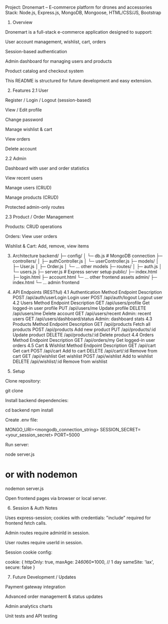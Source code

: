 Project: Dronemart – E-commerce platform for drones and accessories
Stack: Node.js, Express.js, MongoDB, Mongoose, HTML/CSS/JS, Bootstrap

1. Overview

Dronemart is a full-stack e-commerce application designed to support:

User account management, wishlist, cart, orders

Session-based authentication

Admin dashboard for managing users and products

Product catalog and checkout system

This README is structured for future development and easy extension.

2. Features
2.1 User

Register / Login / Logout (session-based)

View / Edit profile

Change password

Manage wishlist & cart

View orders

Delete account

2.2 Admin

Dashboard with user and order statistics

View recent users

Manage users (CRUD)

Manage products (CRUD)

Protected admin-only routes

2.3 Product / Order Management

Products: CRUD operations

Orders: View user orders

Wishlist & Cart: Add, remove, view items

3. Architecture
backend/
├─ config/
│  └─ db.js               # MongoDB connection
├─ controllers/
│  ├─ authController.js
│  └─ userController.js
├─ models/
│  ├─ User.js
│  ├─ Order.js
│  └─ ... other models
├─ routes/
│  ├─ auth.js
│  └─ users.js
├─ server.js              # Express server setup
public/
├─ index.html
├─ login.html
├─ account.html
└─ ... other frontend assets
admin/
├─ index.html
└─ ... admin frontend

4. API Endpoints (RESTful)
4.1 Authentication
Method	Endpoint	Description
POST	/api/auth/userLogin	Login user
POST	/api/auth/logout	Logout user
4.2 Users
Method	Endpoint	Description
GET	/api/users/profile	Get logged-in user profile
PUT	/api/users/me	Update profile
DELETE	/api/users/me	Delete account
GET	/api/users/recent	Admin: recent users
GET	/api/users/dashboard/status	Admin: dashboard stats
4.3 Products
Method	Endpoint	Description
GET	/api/products	Fetch all products
POST	/api/products	Add new product
PUT	/api/products/:id	Update product
DELETE	/api/products/:id	Delete product
4.4 Orders
Method	Endpoint	Description
GET	/api/orders/my	Get logged-in user orders
4.5 Cart & Wishlist
Method	Endpoint	Description
GET	/api/cart	Get cart
POST	/api/cart	Add to cart
DELETE	/api/cart/:id	Remove from cart
GET	/api/wishlist	Get wishlist
POST	/api/wishlist	Add to wishlist
DELETE	/api/wishlist/:id	Remove from wishlist
5. Setup

Clone repository:

git clone <repo-url>


Install backend dependencies:

cd backend
npm install


Create .env file:

MONGO_URI=<mongodb_connection_string>
SESSION_SECRET=<your_session_secret>
PORT=5000


Run server:

node server.js
# or with nodemon
nodemon server.js


Open frontend pages via browser or local server.

6. Session & Auth Notes

Uses express-session; cookies with credentials: "include" required for frontend fetch calls.

Admin routes require adminId in session.

User routes require userId in session.

Session cookie config:

cookie: {
  httpOnly: true,
  maxAge: 24*60*60*1000, // 1 day
  sameSite: 'lax',
  secure: false
}


7. Future Development / Updates

 Payment gateway integration

 Advanced order management & status updates

 Admin analytics charts

 Unit tests and API testing
